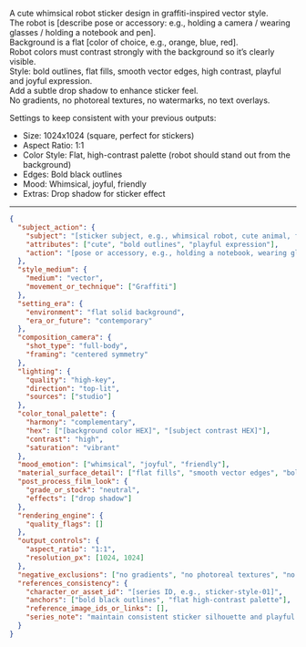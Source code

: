 A cute whimsical robot sticker design in graffiti-inspired vector style.  
The robot is [describe pose or accessory: e.g., holding a camera / wearing glasses / holding a notebook and pen].  
Background is a flat [color of choice, e.g., orange, blue, red].  
Robot colors must contrast strongly with the background so it’s clearly visible.  
Style: bold outlines, flat fills, smooth vector edges, high contrast, playful and joyful expression.  
Add a subtle drop shadow to enhance sticker feel.  
No gradients, no photoreal textures, no watermarks, no text overlays.  

Settings to keep consistent with your previous outputs:  
- Size: 1024x1024 (square, perfect for stickers)  
- Aspect Ratio: 1:1  
- Color Style: Flat, high-contrast palette (robot should stand out from the background)  
- Edges: Bold black outlines  
- Mood: Whimsical, joyful, friendly  
- Extras: Drop shadow for sticker effect  

---
```json
{
  "subject_action": {
    "subject": "[sticker subject, e.g., whimsical robot, cute animal, fantasy creature]",
    "attributes": ["cute", "bold outlines", "playful expression"],
    "action": "[pose or accessory, e.g., holding a notebook, wearing glasses, carrying a camera]"
  },
  "style_medium": {
    "medium": "vector",
    "movement_or_technique": ["Graffiti"]
  },
  "setting_era": {
    "environment": "flat solid background",
    "era_or_future": "contemporary"
  },
  "composition_camera": {
    "shot_type": "full-body",
    "framing": "centered symmetry"
  },
  "lighting": {
    "quality": "high-key",
    "direction": "top-lit",
    "sources": ["studio"]
  },
  "color_tonal_palette": {
    "harmony": "complementary",
    "hex": ["[background color HEX]", "[subject contrast HEX]"],
    "contrast": "high",
    "saturation": "vibrant"
  },
  "mood_emotion": ["whimsical", "joyful", "friendly"],
  "material_surface_detail": ["flat fills", "smooth vector edges", "bold black outlines"],
  "post_process_film_look": {
    "grade_or_stock": "neutral",
    "effects": ["drop shadow"]
  },
  "rendering_engine": {
    "quality_flags": []
  },
  "output_controls": {
    "aspect_ratio": "1:1",
    "resolution_px": [1024, 1024]
  },
  "negative_exclusions": ["no gradients", "no photoreal textures", "no watermarks", "no text overlays"],
  "references_consistency": {
    "character_or_asset_id": "[series ID, e.g., sticker-style-01]",
    "anchors": ["bold black outlines", "flat high-contrast palette"],
    "reference_image_ids_or_links": [],
    "series_note": "maintain consistent sticker silhouette and playful style"
  }
}
```
